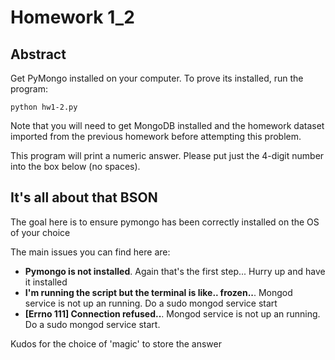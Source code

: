 # Homework 1_2
## Abstract
Get PyMongo installed on your computer. To prove its installed, run the program:

    python hw1-2.py

Note that you will need to get MongoDB installed and the homework dataset imported from the previous homework before attempting this problem.

This program will print a numeric answer. Please put just the 4-digit number into the box below (no spaces).

## It's all about that BSON

The goal here is to ensure pymongo has been correctly installed on the OS of your choice

The main issues you can find here are:

* __Pymongo is not installed__. Again that's the first step... Hurry up and have it installed
* __I'm running the script but the terminal is like.. frozen..__. Mongod service is not up an running. Do a sudo mongod service start
* __[Errno 111] Connection refused..__. Mongod service is not up an running. Do a sudo mongod service start.

Kudos for the choice of 'magic' to store the answer
